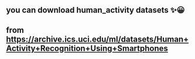 ## you can download human_activity datasets ✨😀
## from https://archive.ics.uci.edu/ml/datasets/Human+Activity+Recognition+Using+Smartphones
